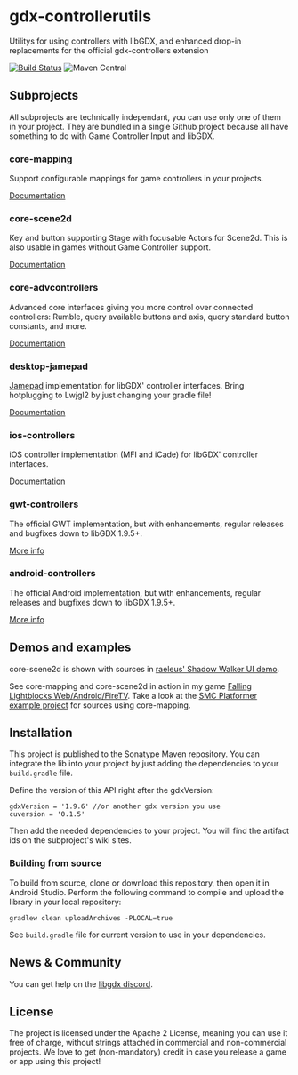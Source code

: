 # gdx-controllerutils

Utilitys for using controllers with libGDX, and enhanced drop-in replacements for the official gdx-controllers extension

[![Build Status](https://travis-ci.org/MrStahlfelge/gdx-controllerutils.svg?branch=master)](https://travis-ci.org/MrStahlfelge/gdx-controllerutils)
![Maven Central](http://maven-badges.herokuapp.com/maven-central/de.golfgl.gdxcontrollerutils/gdx-controllerutils-mapping/badge.svg)

## Subprojects

All subprojects are technically independant, you can use only one of them in your project. They are bundled in a single Github project because all have something to do with Game Controller Input and libGDX.


### core-mapping
Support configurable mappings for game controllers in your projects.

[Documentation](https://github.com/MrStahlfelge/gdx-controllerutils/wiki/Configurable-Game-Controller-Mappings)

### core-scene2d
Key and button supporting Stage with focusable Actors for Scene2d. This is also usable in games without Game Controller support.

[Documentation](https://github.com/MrStahlfelge/gdx-controllerutils/wiki/Button-operable-Scene2d)

### core-advcontrollers
Advanced core interfaces giving you more control over connected controllers: Rumble, query available buttons and axis, query standard button constants, and more.

[Documentation](https://github.com/MrStahlfelge/gdx-controllerutils/wiki/Advanced-Controller-interface)

### desktop-jamepad
[Jamepad](https://github.com/williamahartman/Jamepad) implementation for libGDX' controller interfaces. Bring hotplugging to Lwjgl2 by just changing your gradle file!

[Documentation](https://github.com/MrStahlfelge/gdx-controllerutils/wiki/Jamepad-controller-implementation)

### ios-controllers
iOS controller implementation (MFI and iCade) for libGDX' controller interfaces.

[Documentation](https://github.com/MrStahlfelge/gdx-controllerutils/wiki/iOS-controller-implementation)

### gwt-controllers
The official GWT implementation, but with enhancements, regular releases and bugfixes down to libGDX 1.9.5+.

[More info](https://github.com/MrStahlfelge/gdx-controllerutils/wiki/GWT-controller-implementation)

### android-controllers
The official Android implementation, but with enhancements, regular releases and bugfixes down to libGDX 1.9.5+.

[More info](https://github.com/MrStahlfelge/gdx-controllerutils/wiki/Android-controller-implementation)

## Demos and examples

core-scene2d is shown with sources in [raeleus' Shadow Walker UI demo](https://github.com/raeleus/Shadow-Walker-UI).

See core-mapping and core-scene2d in action in my game [Falling Lightblocks Web/Android/FireTV](https://www.golfgl.de/lightblocks/). Take a look at the [SMC Platformer example project](https://github.com/MrStahlfelge/SMC-libgdx) for sources using core-mapping.

## Installation

This project is published to the Sonatype Maven repository. You can integrate the lib into your project by just adding the dependencies to your `build.gradle` file.

Define the version of this API right after the gdxVersion:

    gdxVersion = '1.9.6' //or another gdx version you use
    cuversion = '0.1.5'

Then add the needed dependencies to your project. You will find the artifact ids on the subproject's wiki sites.

### Building from source
To build from source, clone or download this repository, then open it in Android Studio. Perform the following command to compile and upload the library in your local repository:

    gradlew clean uploadArchives -PLOCAL=true
    
See `build.gradle` file for current version to use in your dependencies.

## News & Community

You can get help on the [libgdx discord](https://discord.gg/6pgDK9F).

## License

The project is licensed under the Apache 2 License, meaning you can use it free of charge, without strings attached in commercial and non-commercial projects. We love to get (non-mandatory) credit in case you release a game or app using this project!
